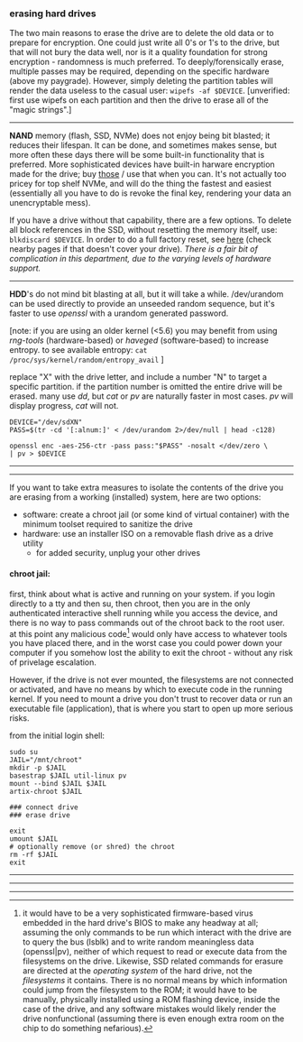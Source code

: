 ### erasing hard drives

The two main reasons to erase the drive are to delete the old data or to prepare for encryption. One could just write all 0's or 1's to the drive, but that will not bury the data well, nor is it a quality foundation for strong encryption - randomness is much preferred. To deeply/forensically erase, multiple passes may be required, depending on the specific hardware (above my paygrade). However, simply deleting the partition tables will render the data useless to the casual user: ```wipefs -af $DEVICE```. \[unverified: first use wipefs on each partition and then the drive to erase all of the "magic strings".\]

___

__NAND__ memory (flash, SSD, NVMe) does not enjoy being bit blasted; it reduces their lifespan. It can be done, and sometimes makes sense, but more often these days there will be some built-in functionality that is preferred. More sophisticated devices have built-in harware encryption made for the drive; buy [those](https://wiki.archlinux.org/title/Self-encrypting_drives) / use that when you can. It's not actually too pricey for top shelf NVMe, and will do the thing the fastest and easiest (essentially all you have to do is revoke the final key, rendering your data an unencryptable mess).

If you have a drive without that capability, there are a few options. To delete all block references in the SSD, without resetting the memory itself, use: ```blkdiscard $DEVICE```. In order to do a full factory reset, see [here](https://wiki.archlinux.org/title/Solid_state_drive/Memory_cell_clearing) (check nearby pages if that doesn't cover your drive). _There is a fair bit of complication in this department, due to the varying levels of hardware support._

___

__HDD__'s do not mind bit blasting at all, but it will take a while. /dev/urandom can be used directly to provide an unseeded random sequence, but it's faster to use _openssl_ with a urandom generated password. 

\[note: if you are using an older kernel (<5.6) you may benefit from using _rng-tools_ (hardware-based) or _haveged_ (software-based) to increase entropy. to see available entropy: ```cat /proc/sys/kernel/random/entropy_avail``` \]

replace "X" with the drive letter, and include a number "N" to target a specific partition. if the partition number is omitted the entire drive will be erased. many use _dd_, but _cat_ or _pv_ are naturally faster in most cases. _pv_ will display progress, _cat_ will not.

```
DEVICE="/dev/sdXN"
PASS=$(tr -cd '[:alnum:]' < /dev/urandom 2>/dev/null | head -c128)

openssl enc -aes-256-ctr -pass pass:"$PASS" -nosalt </dev/zero \
| pv > $DEVICE
```

___
___

If you want to take extra measures to isolate the contents of the drive you are erasing from a working (installed) system, here are two options:
* software: create a chroot jail (or some kind of virtual container) with the minimum toolset required to sanitize the drive
* hardware: use an installer ISO on a removable flash drive as a drive utility
  * for added security, unplug your other drives

#### chroot jail:

first, think about what is active and running on your system. if you login directly to a tty and then su, then chroot, then you are in the only authenticated interactive shell running while you access the device, and there is no way to pass commands out of the chroot back to the root user. at this point any malicious code[^1] would only have access to whatever tools you have placed there, and in the worst case you could power down your computer if you somehow lost the ability to exit the chroot - without any risk of privelage escalation.

However, if the drive is not ever mounted, the filesystems are not connected or activated, and have no means by which to execute code in the running kernel. If you need to mount a drive you don't trust to recover data or run an executable file (application), that is where you start to open up more serious risks.

from the initial login shell:
```
sudo su
JAIL="/mnt/chroot"
mkdir -p $JAIL
basestrap $JAIL util-linux pv
mount --bind $JAIL $JAIL
artix-chroot $JAIL

### connect drive
### erase drive

exit
umount $JAIL
# optionally remove (or shred) the chroot
rm -rf $JAIL
exit
```
___
___
___
[^1]: it would have to be a very sophisticated firmware-based virus embedded in the hard drive's BIOS to make any headway at all; assuming the only commands to be run which interact with the drive are to query the bus (lsblk) and to write random meaningless data (openssl|pv), neither of which request to read or execute data from the filesystems on the drive. Likewise, SSD related commands for erasure are directed at the _operating system_ of the hard drive, not the _filesystems_ it contains. There is no normal means by which information could jump from the filesystem to the ROM; it would have to be manually, physically installed using a ROM flashing device, inside the case of the drive, and any software mistakes would likely render the drive nonfunctional (assuming there is even enough extra room on the chip to do something nefarious).
